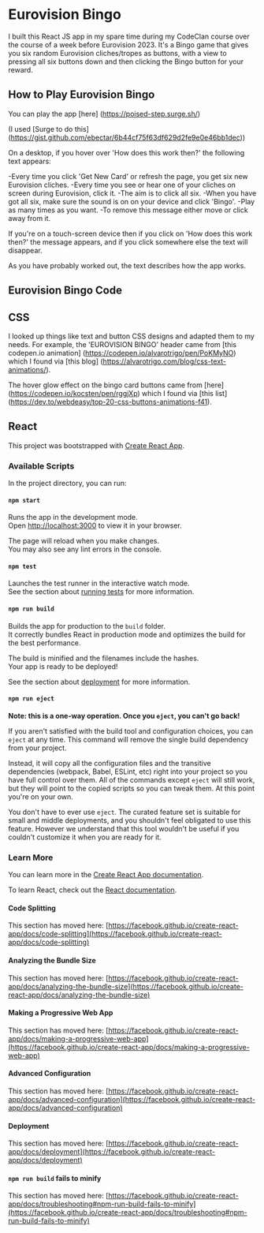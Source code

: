 # Eurovision Bingo

I built this React JS app in my spare time during my CodeClan course over the course of a week before Eurovision 2023. It's a Bingo game that gives you six random Eurovision cliches/tropes as buttons, with a view to pressing all six buttons down and then clicking the Bingo button for your reward.

## How to Play Eurovision Bingo

You can play the app [here] (https://poised-step.surge.sh/)

(I used [Surge to do this] (https://gist.github.com/ebectar/6b44cf75f63df629d2fe9e0e46bb1dec))

On a desktop, if you hover over 'How does this work then?' the following text appears:

-Every time you click 'Get New Card' or refresh the page, you get six new Eurovision cliches.
-Every time you see or hear one of your cliches on screen during Eurovision, click it.
-The aim is to click all six.
-When you have got all six, make sure the sound is on on your device and click 'Bingo'.
-Play as many times as you want.
-To remove this message either move or click away from it.

If you're on a touch-screen device then if you click on 'How does this work then?' the message appears, and if you click somewhere else the text will disappear.

As you have probably worked out, the text describes how the app works. 

## Eurovision Bingo Code

## CSS

I looked up things like text and button CSS designs and adapted them to my needs. For example, the 'EUROVISION BINGO' header came from [this codepen.io animation] (https://codepen.io/alvarotrigo/pen/PoKMyNO) which I found via [this blog] (https://alvarotrigo.com/blog/css-text-animations/).

The hover glow effect on the bingo card buttons came from [here] (https://codepen.io/kocsten/pen/rggjXp) which I found via [this list] (https://dev.to/webdeasy/top-20-css-buttons-animations-f41).

## React

This project was bootstrapped with [Create React App](https://github.com/facebook/create-react-app).

### Available Scripts

In the project directory, you can run:

#### `npm start`

Runs the app in the development mode.\
Open [http://localhost:3000](http://localhost:3000) to view it in your browser.

The page will reload when you make changes.\
You may also see any lint errors in the console.

#### `npm test`

Launches the test runner in the interactive watch mode.\
See the section about [running tests](https://facebook.github.io/create-react-app/docs/running-tests) for more information.

#### `npm run build`

Builds the app for production to the `build` folder.\
It correctly bundles React in production mode and optimizes the build for the best performance.

The build is minified and the filenames include the hashes.\
Your app is ready to be deployed!

See the section about [deployment](https://facebook.github.io/create-react-app/docs/deployment) for more information.

#### `npm run eject`

**Note: this is a one-way operation. Once you `eject`, you can't go back!**

If you aren't satisfied with the build tool and configuration choices, you can `eject` at any time. This command will remove the single build dependency from your project.

Instead, it will copy all the configuration files and the transitive dependencies (webpack, Babel, ESLint, etc) right into your project so you have full control over them. All of the commands except `eject` will still work, but they will point to the copied scripts so you can tweak them. At this point you're on your own.

You don't have to ever use `eject`. The curated feature set is suitable for small and middle deployments, and you shouldn't feel obligated to use this feature. However we understand that this tool wouldn't be useful if you couldn't customize it when you are ready for it.

### Learn More

You can learn more in the [Create React App documentation](https://facebook.github.io/create-react-app/docs/getting-started).

To learn React, check out the [React documentation](https://reactjs.org/).

#### Code Splitting

This section has moved here: [https://facebook.github.io/create-react-app/docs/code-splitting](https://facebook.github.io/create-react-app/docs/code-splitting)

#### Analyzing the Bundle Size

This section has moved here: [https://facebook.github.io/create-react-app/docs/analyzing-the-bundle-size](https://facebook.github.io/create-react-app/docs/analyzing-the-bundle-size)

#### Making a Progressive Web App

This section has moved here: [https://facebook.github.io/create-react-app/docs/making-a-progressive-web-app](https://facebook.github.io/create-react-app/docs/making-a-progressive-web-app)

#### Advanced Configuration

This section has moved here: [https://facebook.github.io/create-react-app/docs/advanced-configuration](https://facebook.github.io/create-react-app/docs/advanced-configuration)

#### Deployment

This section has moved here: [https://facebook.github.io/create-react-app/docs/deployment](https://facebook.github.io/create-react-app/docs/deployment)

#### `npm run build` fails to minify

This section has moved here: [https://facebook.github.io/create-react-app/docs/troubleshooting#npm-run-build-fails-to-minify](https://facebook.github.io/create-react-app/docs/troubleshooting#npm-run-build-fails-to-minify)

